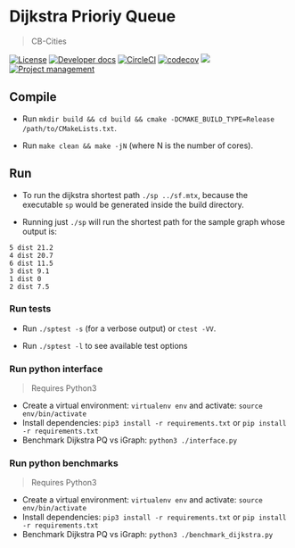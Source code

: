 # Dijkstra Prioriy Queue
> CB-Cities

[![License](https://img.shields.io/badge/license-MIT-blue.svg)](https://raw.githubusercontent.com/cb-cities/sp/develop/license.md)
[![Developer docs](https://img.shields.io/badge/developer-docs-blue.svg)](http://cb-cities.github.io/sp)
[![CircleCI](https://circleci.com/gh/cb-cities/sp.svg?style=svg)](https://circleci.com/gh/cb-cities/sp)
[![codecov](https://codecov.io/gh/cb-cities/sp/branch/develop/graph/badge.svg)](https://codecov.io/gh/cb-cities/sp)
[![](https://img.shields.io/github/issues-raw/cb-cities/sp.svg)](https://github.com/cb-cities/sp/issues)
[![Project management](https://img.shields.io/badge/projects-view-ff69b4.svg)](https://github.com/cb-cities/sp/projects/)


## Compile

* Run `mkdir build && cd build && cmake -DCMAKE_BUILD_TYPE=Release /path/to/CMakeLists.txt`.

* Run `make clean && make -jN` (where N is the number of cores).

## Run 

* To run the dijkstra shortest path `./sp ../sf.mtx`, because the executable `sp` would be generated inside the build directory. 

* Running just `./sp` will run the shortest path for the sample graph whose output is:

```
5 dist 21.2
4 dist 20.7
6 dist 11.5
3 dist 9.1
1 dist 0
2 dist 7.5
```

### Run tests

* Run `./sptest -s` (for a verbose output) or `ctest -VV`.

* Run `./sptest -l` to see available test options

### Run python interface
> Requires Python3

* Create a virtual environment: `virtualenv env` and activate: `source env/bin/activate`
* Install dependencies: `pip3 install -r requirements.txt` or `pip install -r requirements.txt`
* Benchmark Dijkstra PQ vs iGraph: `python3 ./interface.py`

### Run python benchmarks
> Requires Python3

* Create a virtual environment: `virtualenv env` and activate: `source env/bin/activate`
* Install dependencies: `pip3 install -r requirements.txt` or `pip install -r requirements.txt`
* Benchmark Dijkstra PQ vs iGraph: `python3 ./benchmark_dijkstra.py`


